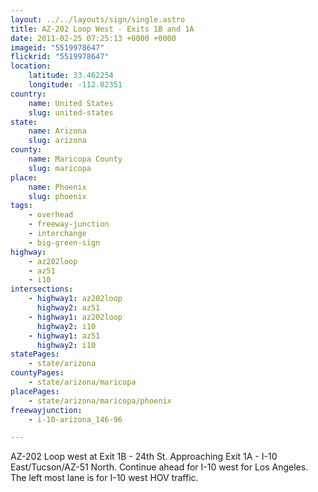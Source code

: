 ```yaml
---
layout: ../../layouts/sign/single.astro
title: AZ-202 Loop West - Exits 1B and 1A
date: 2011-02-25 07:25:13 +0000 +0000
imageid: "5519978647"
flickrid: "5519978647"
location:
    latitude: 33.462254
    longitude: -112.02351
country:
    name: United States
    slug: united-states
state:
    name: Arizona
    slug: arizona
county:
    name: Maricopa County
    slug: maricopa
place:
    name: Phoenix
    slug: phoenix
tags:
    - overhead
    - freeway-junction
    - interchange
    - big-green-sign
highway:
    - az202loop
    - az51
    - i10
intersections:
    - highway1: az202loop
      highway2: az51
    - highway1: az202loop
      highway2: i10
    - highway1: az51
      highway2: i10
statePages:
    - state/arizona
countyPages:
    - state/arizona/maricopa
placePages:
    - state/arizona/maricopa/phoenix
freewayjunction:
    - i-10-arizona_146-96

---
```

AZ-202 Loop west at Exit 1B - 24th St.  Approaching Exit 1A - I-10 East/Tucson/AZ-51 North.  Continue ahead for I-10 west for Los Angeles.  The left most lane is for I-10 west HOV traffic.